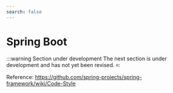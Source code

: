 ```yaml
---
search: false
---
```


# Spring Boot

:::warning Section under development
The next section is under development and has not yet been revised.
።:


Reference:
https://github.com/spring-projects/spring-framework/wiki/Code-Style